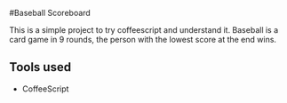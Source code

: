 #Baseball Scoreboard

This is a simple project to try coffeescript and understand it.
Baseball is a card game in 9 rounds, the person with the lowest score at the end wins.

## Tools used
- CoffeeScript
